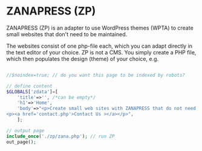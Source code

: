 # ZANAPRESS (ZP)
ZANAPRESS (ZP) is an adapter to use WordPress themes (WPTA) to create small websites that don't need to be maintained.

The websites consist of one php-file each, which you can adapt directly in the text editor of your choice. ZP is not a CMS. You simply create a PHP file, which then populates the design (theme) of your choice, e.g.

```php

//$noindex=true; // do you want this page to be indexed by robots?

// define content
$GLOBALS['zdata']=[
    'title'=>'', /*can be empty*/ 
    'h1'=>'Home', 
    'body'=>"<p>Create small web sites with ZANAPRESS that do not need to be maintained.</p>
<p><a href='contact.php'>Contact Us ></a></p>",
    ];

// output page
include_once('./zp/zana.php'); // run ZP
out_page(); 
```
